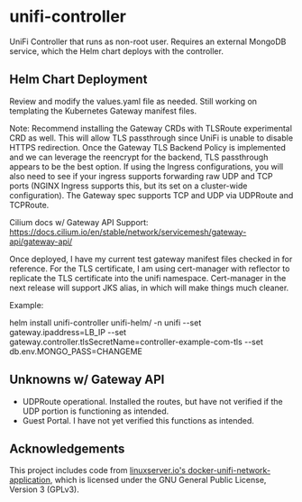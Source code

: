 # unifi-controller
UniFi Controller that runs as non-root user. Requires an external MongoDB service, which the Helm chart deploys with the controller.

## Helm Chart Deployment
Review and modify the values.yaml file as needed. Still working on templating the Kubernetes Gateway manifest files.

Note: Recommend installing the Gateway CRDs with TLSRoute experimental CRD as well. This will allow TLS passthrough since UniFi is unable to disable HTTPS redirection. Once the Gateway TLS Backend Policy is implemented and we can leverage the reencrypt for the backend, TLS passthrough appears to be the best option. If using the Ingress configurations, you will also need to see if your ingress supports forwarding raw UDP and TCP ports (NGINX Ingress supports this, but its set on a cluster-wide configuration). The Gateway spec supports TCP and UDP via UDPRoute and TCPRoute.

Cilium docs w/ Gateway API Support: https://docs.cilium.io/en/stable/network/servicemesh/gateway-api/gateway-api/

Once deployed, I have my current test gateway manifest files checked in for reference. For the TLS certificate, I am using cert-manager with reflector to replicate the TLS certificate into the unifi namespace. Cert-manager in the next release will support JKS alias, in which will make things much cleaner.

Example:

helm install unifi-controller unifi-helm/ -n unifi --set gateway.ipaddress=LB_IP --set gateway.controller.tlsSecretName=controller-example-com-tls --set db.env.MONGO_PASS=CHANGEME

## Unknowns w/ Gateway API
- UDPRoute operational. Installed the routes, but have not verified if the UDP portion is functioning as intended.
- Guest Portal. I have not yet verified this functions as intended.


## Acknowledgements
This project includes code from [linuxserver.io's docker-unifi-network-application](https://github.com/linuxserver/docker-unifi-network-application/tree/main), which is licensed under the GNU General Public License, Version 3 (GPLv3).
